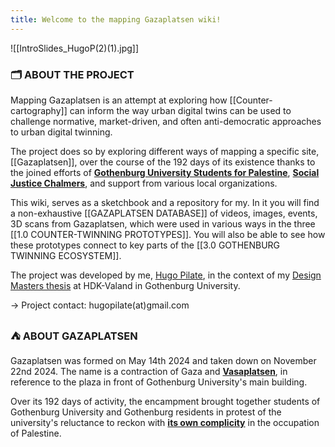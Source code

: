 ```yaml
---
title: Welcome to the mapping Gazaplatsen wiki!
---
```


![[IntroSlides_HugoP(2)(1).jpg]]


### 🗂️ ABOUT THE PROJECT
Mapping Gazaplatsen is an attempt at exploring how [[Counter-cartography]] can inform the way urban digital twins can be used to challenge normative, market-driven, and often anti-democratic approaches to urban digital twinning. 

The project does so by exploring different ways of mapping a specific site, [[Gazaplatsen]], over the course of the 192 days of its existence thanks to the joined efforts of [**Gothenburg University Students for Palestine**](https://www.instagram.com/gustudentsforpalestine/), [**Social Justice Chalmers**](https://www.instagram.com/chalmers.social.justice/), and support from various local organizations.

This wiki, serves as a sketchbook and a repository for my. In it you will find a non-exhaustive [[GAZAPLATSEN DATABASE]] of videos, images, events, 3D scans from Gazaplatsen, which were used in various ways in the three [[1.0 COUNTER-TWINNING PROTOTYPES]]. You will also be able to see how these prototypes connect to key parts of the [[3.0 GOTHENBURG TWINNING ECOSYSTEM]].

The project was developed by me, [Hugo Pilate](https://hugopilate.com/), in the context of my [Design Masters thesis](https://www.gu.se/en/study-gothenburg/mfa-programme-in-design-k2den) at HDK-Valand in Gothenburg University.

→ Project contact: hugopilate(at)gmail.com



### ⛺ ABOUT GAZAPLATSEN
Gazaplatsen was formed on May 14th 2024 and taken down on November 22nd 2024. The name is a contraction of Gaza and [**Vasaplatsen**](https://www.google.com/maps/@57.6990647,11.970826,3a,60y,91.45h,92.83t/data=!3m7!1e1!3m5!1s_WcGKlYH1stOfN5xiSXlMQ!2e0!6shttps:%2F%2Fstreetviewpixels-pa.googleapis.com%2Fv1%2Fthumbnail%3Fcb_client%3Dmaps_sv.tactile%26w%3D900%26h%3D600%26pitch%3D-2.825594300320688%26panoid%3D_WcGKlYH1stOfN5xiSXlMQ%26yaw%3D91.45491749917407!7i16384!8i8192?entry=ttu&g_ep=EgoyMDI0MTIxMS4wIKXMDSoASAFQAw%3D%3D), in reference to the plaza in front of Gothenburg University's main building.

Over its 192 days of activity, the encampment brought together students of Gothenburg University and Gothenburg residents in protest of the university's reluctance to reckon with [**its own complicity**](https://wassap.se/projects/) in the occupation of Palestine.

